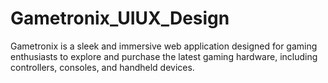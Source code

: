 # Gametronix_UIUX_Design
Gametronix is a sleek and immersive web application designed for gaming enthusiasts to explore and purchase the latest gaming hardware, including controllers, consoles, and handheld devices.
#
